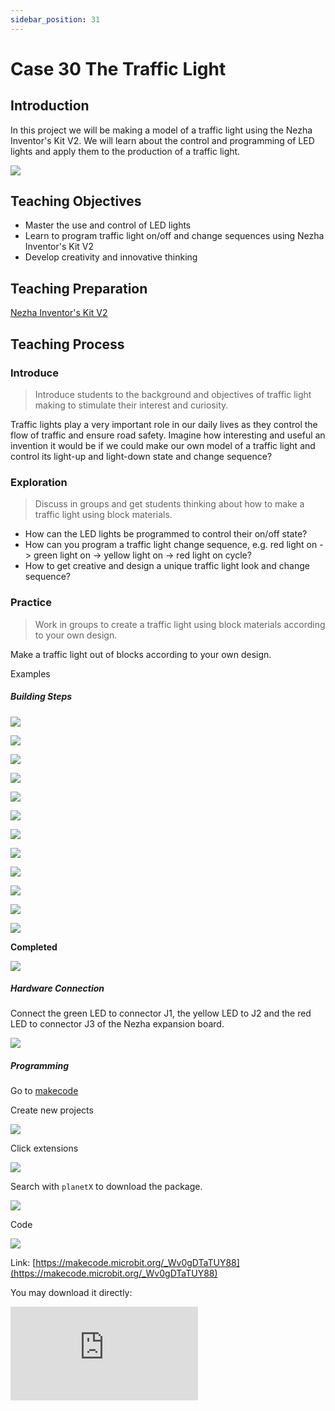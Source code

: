 ```yaml
---
sidebar_position: 31
---
```


# Case 30 The Traffic Light

## Introduction

In this project we will be making a model of a traffic light using the Nezha Inventor's Kit V2. We will learn about the control and programming of LED lights and apply them to the production of a traffic light.

![](https://wiki-media-ef.oss-cn-hongkong.aliyuncs.com//images/nezha-inventors-kit-v2-case-30-01.png)

## Teaching Objectives

- Master the use and control of LED lights
- Learn to program traffic light on/off and change sequences using Nezha Inventor's Kit V2
- Develop creativity and innovative thinking

## Teaching Preparation

[Nezha Inventor's Kit V2](https://www.elecfreaks.com/nezha-inventor-s-kit-v2-for-micro-bit.html)



## Teaching Process

### Introduce

>Introduce students to the background and objectives of traffic light making to stimulate their interest and curiosity.

Traffic lights play a very important role in our daily lives as they control the flow of traffic and ensure road safety. Imagine how interesting and useful an invention it would be if we could make our own model of a traffic light and control its light-up and light-down state and change sequence?

### Exploration

>Discuss in groups and get students thinking about how to make a traffic light using block materials.

- How can the LED lights be programmed to control their on/off state?
- How can you program a traffic light change sequence, e.g. red light on -> green light on -> yellow light on -> red light on cycle?
- How to get creative and design a unique traffic light look and change sequence?

### Practice

>Work in groups to create a traffic light using block materials according to your own design.

Make a traffic light out of blocks according to your own design.


Examples 

##### Building Steps

![](https://wiki-media-ef.oss-cn-hongkong.aliyuncs.com//images/nezha-inventors-kit-v2-step-30-01.png)

![](https://wiki-media-ef.oss-cn-hongkong.aliyuncs.com//images/nezha-inventors-kit-v2-step-30-02.png)

![](https://wiki-media-ef.oss-cn-hongkong.aliyuncs.com//images/nezha-inventors-kit-v2-step-30-03.png)

![](https://wiki-media-ef.oss-cn-hongkong.aliyuncs.com//images/nezha-inventors-kit-v2-step-30-04.png)

![](https://wiki-media-ef.oss-cn-hongkong.aliyuncs.com//images/nezha-inventors-kit-v2-step-30-05.png)

![](https://wiki-media-ef.oss-cn-hongkong.aliyuncs.com//images/nezha-inventors-kit-v2-step-30-06.png)

![](https://wiki-media-ef.oss-cn-hongkong.aliyuncs.com//images/nezha-inventors-kit-v2-step-30-07.png)

![](https://wiki-media-ef.oss-cn-hongkong.aliyuncs.com//images/nezha-inventors-kit-v2-step-30-08.png)

![](https://wiki-media-ef.oss-cn-hongkong.aliyuncs.com//images/nezha-inventors-kit-v2-step-30-09.png)

![](https://wiki-media-ef.oss-cn-hongkong.aliyuncs.com//images/nezha-inventors-kit-v2-step-30-10.png)

![](https://wiki-media-ef.oss-cn-hongkong.aliyuncs.com//images/nezha-inventors-kit-v2-step-30-11.png)

![](https://wiki-media-ef.oss-cn-hongkong.aliyuncs.com//images/nezha-inventors-kit-v2-step-30-12.png)

**Completed**

![](https://wiki-media-ef.oss-cn-hongkong.aliyuncs.com//images/nezha-inventors-kit-v2-case-30-01.png)

##### Hardware Connection

Connect the green LED to connector J1, the yellow LED to J2 and the red LED to connector J3 of the Nezha expansion board.

![](https://wiki-media-ef.oss-cn-hongkong.aliyuncs.com//images/nezha-inventors-kit-v2-case-30-02.png)

##### Programming

Go to [makecode](https://makecode.microbit.org/#)

Create new projects

![](https://wiki-media-ef.oss-cn-hongkong.aliyuncs.com//images/nezha-inventors-kit-v2-case-19-03.png)

Click extensions

![](https://wiki-media-ef.oss-cn-hongkong.aliyuncs.com//images/nezha-inventors-kit-v2-case-19-04.png)


Search with `planetX` to download the package. 

![](https://wiki-media-ef.oss-cn-hongkong.aliyuncs.com//images/nezha-inventors-kit-v2-case-19-05.png)


Code

![](https://wiki-media-ef.oss-cn-hongkong.aliyuncs.com//images/nezha-inventors-kit-v2-case-30-07.png)


Link: [https://makecode.microbit.org/_Wv0gDTaTUY88](https://makecode.microbit.org/_Wv0gDTaTUY88)

You may download it directly:

<div
    style={{
        position: 'relative',
        paddingBottom: '60%',
        overflow: 'hidden',
    }}
>
    <iframe
        src="https://makecode.microbit.org/_Wv0gDTaTUY88"
        frameborder="0"
        sandbox="allow-popups allow-forms allow-scripts allow-same-origin"
        style={{
            position: 'absolute',
            width: '100%',
            height: '100%',
        }}
    />
</div>



### Demonstration

>Present in groups and compare the results and effectiveness of each group.

#### Result

The green light comes on for 5 seconds and the red light comes on for 5 seconds, alternating with the yellow light coming on for 2 seconds in between each switch.

![](https://wiki-media-ef.oss-cn-hongkong.aliyuncs.com//images/nezha-inventors-kit-v2-case-30.gif)

###  Reflection

>Share in groups so that students in each group can share their production process and insights, summarise the problems and solutions they encountered, and evaluate their strengths and weaknesses.
